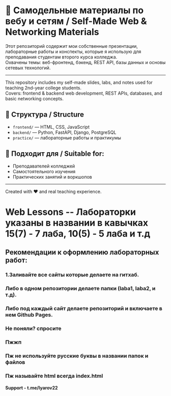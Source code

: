 # 🧠 Самодельные материалы по вебу и сетям / Self-Made Web & Networking Materials

Этот репозиторий содержит мои собственные презентации, лабораторные работы и конспекты, которые я использую для преподавания студентам второго курса колледжа.  
Охвачены темы: веб-фронтенд, бэкенд, REST API, базы данных и основы сетевых технологий.

---

This repository includes my self-made slides, labs, and notes used for teaching 2nd-year college students.  
Covers: frontend & backend web development, REST APIs, databases, and basic networking concepts.

## 📂 Структура / Structure

- `frontend/` — HTML, CSS, JavaScript
- `backend/` — Python, FastAPI, Django, PostgreSQL
- `practice/` — лабораторные работы и практикумы


## 📘 Подходит для / Suitable for:
- Преподавателей колледжей
- Самостоятельного изучения
- Практических занятий и воркшопов

---

Created with ❤️ and real teaching experience.



# Web Lessons -- Лабораторки указаны в названии в кавычках 15(7) - 7 лаба, 10(5) - 5 лаба и т.д

## Рекомендации к оформлению лабораторных работ:
### 1.Заливайте все сайты которые делаете на гитхаб. 
### Либо в одном репозитории делаете папки (laba1, laba2, и т.д).
### Либо под каждый сайт делаете репозиторий и включаете в нем Github Pages. 
### Не поняли? спросите
### Пжжп
### Пж не используйте русские буквы в названии папок и файлов
### Пж называйте html всегда index.html

#### Support - t.me/lyarov22

